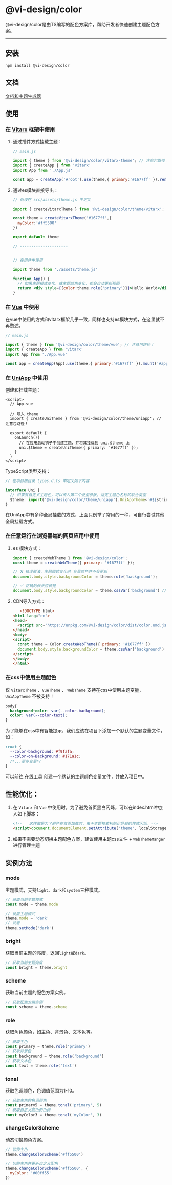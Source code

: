 # @vi-design/color
@vi-design/color是由TS编写的配色方案库，帮助开发者快速创建主题配色方案。
___________________________________________________________________

## 安装
```shell
npm install @vi-design/color
```
## 文档

[文档和主题生成器](https://color.visdev.cn/)

## 使用

### 在 [Vitarx](https://vitarx.cn/) 框架中使用

1. 通过插件方式挂载主题：

    ```js
    // main.js
    
    import { theme } from '@vi-design/color/vitarx-theme'; // 注意包路径！
    import { createApp } from 'vitarx'
    import App from './App.js'
    
    const app = createApp('#root').use(theme,{ primary:'#1677ff' }).render(App)
    ```

2. 通过es模块直接导出：

    ```jsx
    // 假设在 src/assets/theme.js 中定义 
    
    import { createVitarxTheme } from '@vi-design/color/theme/vitarx';
    
    const theme = createVitarxTheme('#1677ff',{
      myColor:'#ff5500'
    })
    
    export default theme
    
    // ---------------------
    
    
    // 在组件中使用
    
    import theme from './assets/theme.js'
    
    function App() {
      // 如果主题模式变化，或主题颜色变化，都会自动更新视图
      return <div style={{color:theme.role('primary')}}>Hello World</div>
    }
    ```

### 在 [Vue](https://vuejs.org/) 中使用

在vue中使用的方式和vitarx框架几乎一致，同样也支持es模块方式，在这里就不再赘述。

```js
// main.js

import { theme } from '@vi-design/color/theme/vue'; // 注意包路径！
import { createApp } from 'vitarx'
import App from './App.vue'

const app = createApp(App).use(theme,{ primary:'#1677ff' }).mount('#app')
```

### 在 [UniApp](https://uniapp.dcloud.net.cn/) 中使用

创建和挂载主题：

```vue
<script>
  // App.vue
  
  // 导入 theme
  import { createUniTheme } from '@vi-design/color/theme/uniapp'; // 注意包路径！
  
  export default {
    onLaunch(){
      // 在应用启动钩子中创建主题，并将其挂载到 uni.$theme 上
      uni.$theme = createUniTheme({ primary: '#1677ff' });
    }
  }
</script>
```

TypeScript类型支持：

```ts
// 在项目根目录 types.d.ts 中定义如下内容

interface Uni {
  // 如果有自定义主题色，可以传入第二个泛型参数，指定主题色名称的联合类型
  $theme: import('@vi-design/color/theme/uniapp').UniAppTheme<`#${string}`>
}
```

在UniApp中有多种全局挂载的方式，上面只例举了常用的一种，可自行尝试其他全局挂载方式。

### 在任意运行在浏览器端的网页应用中使用

1. es 模块方式：
    
    ```js
    import { createWebTheme } from '@vi-design/color';
    const theme = createWebTheme({ primary: '#1677ff' });
    
    // ❌ 错误做法，主题模式变化时 背景颜色并不会更新
    document.body.style.backgroundColor = theme.role('background');
    
    // ✅ 正确的做法应该是
    document.body.style.backgroundColor = theme.cssVar('background') // 赋值的则是 var(--color-background)
    ```

2. CDN导入方式：

    ```html
       <!DOCTYPE html>
    <html lang="en">
    <head>
      <script src="https://unpkg.com/@vi-design/color/dist/color.umd.js"></script>
    </head>
    <body>
    <script>
      const theme = Color.createWebTheme({ primary: '#1677ff' })
      document.body.style.backgroundColor = theme.cssVar('background')
    </script>
    </body>
    </html>
    ```

### 在css中使用主题配色

仅 `VitarxTheme` 、`VueTheme` 、 `WebTheme` 支持在css中使用主题变量，`UniAppTheme` 不被支持！

```css
body{
  background-color: var(--color-background);
  color: var(--color-text);
}
```

为了能够在css中有智能提示，我们应该在项目下添加一个默认的主题变量文件，如：

```css
:root {
  --color-background: #f9fafa;
  --color-on-Background: #171a1c;
  /*...更多变量*/
}
```

可以前往 [在线工具](https://color.visdev.cn/) 创建一个默认的主题颜色变量文件，并放入项目中。

## 性能优化：

1. 在 `Vitarx` 和 `Vue` 中使用时，为了避免首页黑白闪烁，可以在index.html中加入如下脚本：

    ```html
    <!--   这样做是为了避免在首页加载时，由于主题模式初始化导致的样式闪烁。-->
    <script>document.documentElement.setAttribute('theme', localStorage.getItem('_CACHE_THEME_MODE')||(window.matchMedia('(prefers-color-scheme: dark)').matches ? 'dark' : 'light'));</script>
    ```
2. 如果不需要动态切换主题配色方案，建议使用主题css文件 + `WebThemeManger` 进行管理主题

## 实例方法

### mode
主题模式，支持`light`、`dark`和`system`三种模式。

```js
// 获取当前主题模式
const mode = theme.mode

// 设置主题模式
theme.mode = 'dark'
// 或者
theme.setMode('dark')
```

### bright
获取当前主题的亮度，返回`light`或`dark`。

```js
// 获取当前主题亮度
const bright = theme.bright
```

### scheme
获取当前主题的配色方案实例。

```js
// 获取配色方案实例
const scheme = theme.scheme
```

### role
获取角色颜色，如主色、背景色、文本色等。

```js
// 获取主色
const primary = theme.role('primary')
// 获取背景色
const background = theme.role('background')
// 获取文本色
const text = theme.role('text')
```

### tonal
获取色调颜色，色调值范围为1-10。

```js
// 获取主色的色调颜色
const primary5 = theme.tonal('primary', 5)
// 获取自定义颜色的色调
const myColor3 = theme.tonal('myColor', 3)
```

### changeColorScheme
动态切换颜色方案。

```js
// 切换主色
theme.changeColorScheme('#ff5500')

// 切换主色并更新自定义配色
theme.changeColorScheme('#ff5500', {
  myColor: '#00ff55'
})
```

